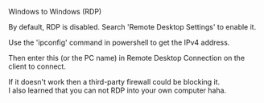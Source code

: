 

Windows to Windows (RDP)

By default, RDP is disabled. Search 'Remote Desktop Settings' to enable it.

Use the 'ipconfig' command in powershell to get the IPv4 address.

Then enter this (or the PC name) in Remote Desktop Connection on the client to connect. 

If it doesn't work then a third-party firewall could be blocking it. <br>
I also learned that you can not RDP into your own computer haha.
